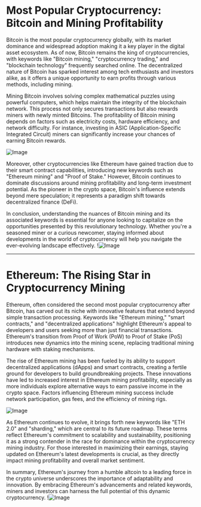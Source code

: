 # Most Popular Cryptocurrency: Bitcoin and Mining Profitability

Bitcoin is the most popular cryptocurrency globally, with its market dominance and widespread adoption making it a key player in the digital asset ecosystem. As of now, Bitcoin remains the king of cryptocurrencies, with keywords like "Bitcoin mining," "cryptocurrency trading," and "blockchain technology" frequently searched online. The decentralized nature of Bitcoin has sparked interest among tech enthusiasts and investors alike, as it offers a unique opportunity to earn profits through various methods, including mining.

Mining Bitcoin involves solving complex mathematical puzzles using powerful computers, which helps maintain the integrity of the blockchain network. This process not only secures transactions but also rewards miners with newly minted Bitcoins. The profitability of Bitcoin mining depends on factors such as electricity costs, hardware efficiency, and network difficulty. For instance, investing in ASIC (Application-Specific Integrated Circuit) miners can significantly increase your chances of earning Bitcoin rewards.

![Image](https://github.com/user-attachments/assets/057c907c-805e-4310-a052-f5031067f3de)

Moreover, other cryptocurrencies like Ethereum have gained traction due to their smart contract capabilities, introducing new keywords such as "Ethereum mining" and "Proof of Stake." However, Bitcoin continues to dominate discussions around mining profitability and long-term investment potential. As the pioneer in the crypto space, Bitcoin's influence extends beyond mere speculation; it represents a paradigm shift towards decentralized finance (DeFi).

In conclusion, understanding the nuances of Bitcoin mining and its associated keywords is essential for anyone looking to capitalize on the opportunities presented by this revolutionary technology. Whether you're a seasoned miner or a curious newcomer, staying informed about developments in the world of cryptocurrency will help you navigate the ever-evolving landscape effectively. !![Image](https://github.com/user-attachments/assets/057c907c-805e-4310-a052-f5031067f3de)

---

# Ethereum: The Rising Star in Cryptocurrency Mining

Ethereum, often considered the second most popular cryptocurrency after Bitcoin, has carved out its niche with innovative features that extend beyond simple transaction processing. Keywords like "Ethereum mining," "smart contracts," and "decentralized applications" highlight Ethereum's appeal to developers and users seeking more than just financial transactions. Ethereum's transition from Proof of Work (PoW) to Proof of Stake (PoS) introduces new dynamics into the mining scene, replacing traditional mining hardware with staking mechanisms.

The rise of Ethereum mining has been fueled by its ability to support decentralized applications (dApps) and smart contracts, creating a fertile ground for developers to build groundbreaking projects. These innovations have led to increased interest in Ethereum mining profitability, especially as more individuals explore alternative ways to earn passive income in the crypto space. Factors influencing Ethereum mining success include network participation, gas fees, and the efficiency of mining rigs.

![Image](https://github.com/user-attachments/assets/057c907c-805e-4310-a052-f5031067f3de)

As Ethereum continues to evolve, it brings forth new keywords like "ETH 2.0" and "sharding," which are central to its future roadmap. These terms reflect Ethereum's commitment to scalability and sustainability, positioning it as a strong contender in the race for dominance within the cryptocurrency mining industry. For those interested in maximizing their earnings, staying updated on Ethereum's latest developments is crucial, as they directly impact mining profitability and overall market sentiment.

In summary, Ethereum's journey from a humble altcoin to a leading force in the crypto universe underscores the importance of adaptability and innovation. By embracing Ethereum's advancements and related keywords, miners and investors can harness the full potential of this dynamic cryptocurrency. !![Image](https://github.com/user-attachments/assets/057c907c-805e-4310-a052-f5031067f3de)